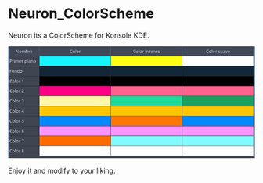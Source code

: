 # Neuron_ColorScheme

Neuron its a ColorScheme for Konsole KDE.

![Screenshot](neuron.png) 

Enjoy it and modify to your liking.
